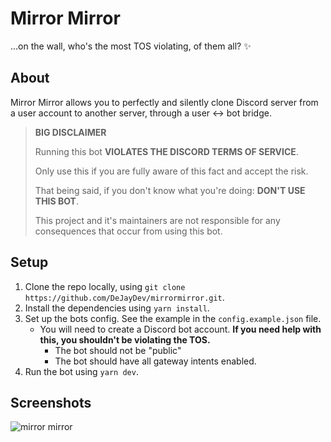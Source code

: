 # Mirror Mirror

...on the wall, who's the most TOS violating, of them all? :sparkles:

## About

Mirror Mirror allows you to perfectly and silently clone Discord server from a user
account to another server, through a user <-> bot bridge.

> **BIG DISCLAIMER**
>
> Running this bot **VIOLATES THE DISCORD TERMS OF SERVICE**.
> 
> Only use this if you are fully aware of this fact and accept the risk. 
> 
> That being said, if you don't know what you're doing: **DON'T USE THIS BOT**.
> 
> This project and it's maintainers are not responsible for any consequences that occur from using this bot.


## Setup

1. Clone the repo locally, using `git clone https://github.com/DeJayDev/mirrormirror.git`.
2. Install the dependencies using `yarn install`.
3. Set up the bots config. See the example in the `config.example.json` file.
    - You will need to create a Discord bot account. **If you need help with this, you shouldn't be violating the TOS.**
       - The bot should not be "public"
       - The bot should have all gateway intents enabled.
4. Run the bot using `yarn dev`.

## Screenshots

![mirror mirror](https://i.imgur.com/pmmC3Sm.png)